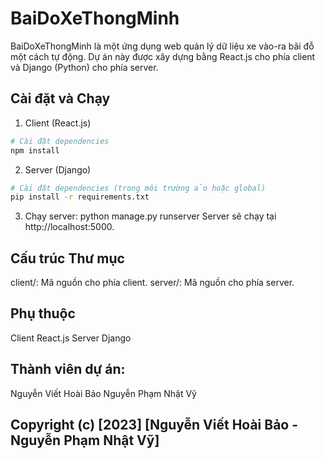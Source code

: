 # BaiDoXeThongMinh

BaiDoXeThongMinh là một ứng dụng web quản lý dữ liệu xe vào-ra bãi đỗ một cách tự động. Dự án này được xây dựng bằng React.js cho phía client và Django (Python) cho phía server.

## Cài đặt và Chạy

1. Client (React.js)

```bash
# Cài đặt dependencies
npm install
```
2. Server (Django)
```bash
# Cài đặt dependencies (trong môi trường ảo hoặc global)
pip install -r requirements.txt
```
3. Chạy server: python manage.py runserver
Server sẽ chạy tại http://localhost:5000.

## Cấu trúc Thư mục
client/: Mã nguồn cho phía client.
server/: Mã nguồn cho phía server.
## Phụ thuộc
Client
React.js
Server
Django
## Thành viên dự án:
Nguyễn Viết Hoài Bảo
Nguyễn Phạm Nhật Vỹ
## Copyright (c) [2023] [Nguyễn Viết Hoài Bảo - Nguyễn Phạm Nhật Vỹ]
